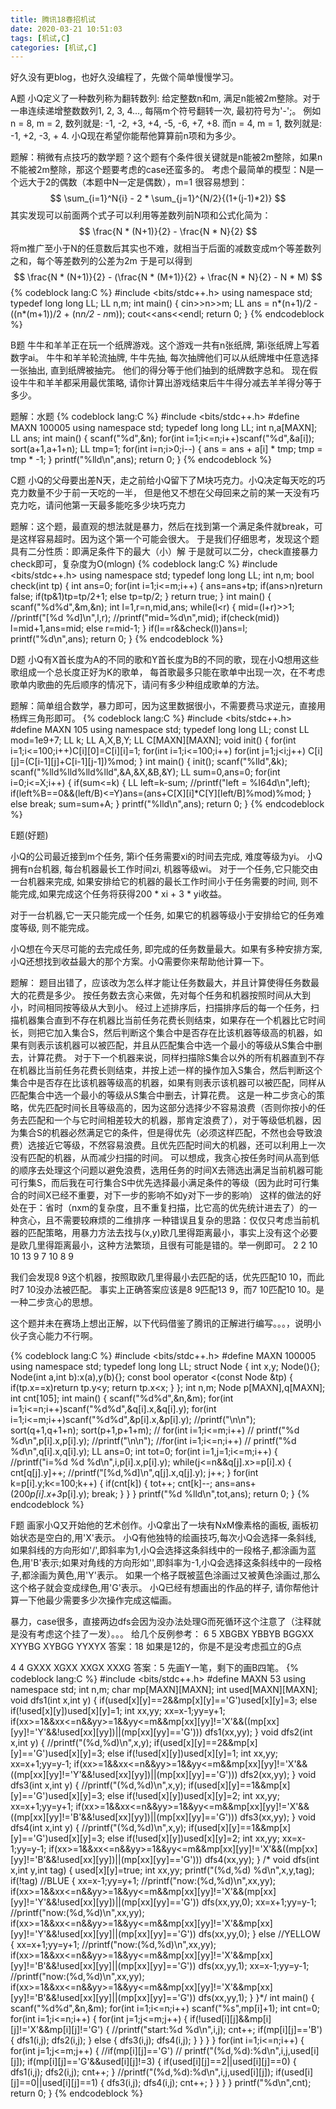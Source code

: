 ```yaml
---
title: 腾讯18春招机试
date: 2020-03-21 10:51:03
tags: [机试,C]
categories: [机试,C]
---
```

好久没有更blog，也好久没编程了，先做个简单慢慢学习。
<!--more-->
A题
小Q定义了一种数列称为翻转数列:
给定整数n和m, 满足n能被2m整除。对于一串连续递增整数数列1, 2, 3, 4..., 每隔m个符号翻转一次, 最初符号为'-';。
例如n = 8, m = 2, 数列就是: -1, -2, +3, +4, -5, -6, +7, +8.
而n = 4, m = 1, 数列就是: -1, +2, -3, + 4.
小Q现在希望你能帮他算算前n项和为多少。

题解：稍微有点技巧的数学题？这个题有个条件很关键就是n能被2m整除，如果n不能被2m整除，那这个题要考虑的case还蛮多的。
考虑个最简单的模型：N是一个远大于2的偶数（本题中N一定是偶数），m=1 
很容易想到：
$$ \sum_{i=1}^N{i} - 2 * \sum_{j=1}^{N/2}{(1+(j-1)*2)} $$
其实发现可以前面两个式子可以利用等差数列前N项和公式化简为：
$$ \frac{N * (N+1)}{2} - \frac{N * N}{2} $$
将m推广至小于N的任意数后其实也不难，就相当于后面的减数变成m个等差数列之和，每个等差数列的公差为2m
于是可以得到
$$ \frac{N * (N+1)}{2} - (\frac{N * (M+1)}{2} + \frac{N * N}{2} - N * M) $$
{% codeblock lang:C %}
#include <bits/stdc++.h>
using namespace std;
typedef long long LL;
LL n,m;
int main()
{
    cin>>n>>m;
    LL ans = n*(n+1)/2 - ((n*(m+1))/2 + (n*n/2 - n*m));
    cout<<ans<<endl;
    return 0;
}
{% endcodeblock %}

B题
牛牛和羊羊正在玩一个纸牌游戏。这个游戏一共有n张纸牌, 第i张纸牌上写着数字ai。
牛牛和羊羊轮流抽牌, 牛牛先抽, 每次抽牌他们可以从纸牌堆中任意选择一张抽出, 直到纸牌被抽完。
他们的得分等于他们抽到的纸牌数字总和。
现在假设牛牛和羊羊都采用最优策略, 请你计算出游戏结束后牛牛得分减去羊羊得分等于多少。

题解：水题
{% codeblock lang:C %}
#include <bits/stdc++.h>
#define MAXN 100005
using namespace std;
typedef long long LL;
int n,a[MAXN];
LL ans;
int main()
{
    scanf("%d",&n);
    for(int i=1;i<=n;i++)scanf("%d",&a[i]);
    sort(a+1,a+1+n);
    LL tmp=1;
    for(int i=n;i>0;i--)
    {
        ans = ans + a[i] * tmp;
        tmp = tmp * -1;
    }
    printf("%lld\n",ans);
    return 0;
}
{% endcodeblock %}

C题
小Q的父母要出差N天，走之前给小Q留下了M块巧克力。小Q决定每天吃的巧克力数量不少于前一天吃的一半，
但是他又不想在父母回来之前的某一天没有巧克力吃，请问他第一天最多能吃多少块巧克力

题解：这个题，最直观的想法就是暴力，然后在找到第一个满足条件就break，可是这样容易超时。因为这个第一个可能会很大。
于是我们仔细思考，发现这个题具有二分性质：即满足条件下的最大（小）解
于是就可以二分，check直接暴力check即可，复杂度为O(mlogn)
{% codeblock lang:C %}
#include <bits/stdc++.h>
using namespace std;
typedef long long LL;
int n,m;
bool check(int tp)
{
    int ans=0;
    for(int i=1;i<=m;i++)
    {
        ans=ans+tp;
        if(ans>n)return false;
        if(tp&1)tp=tp/2+1;
        else tp=tp/2;
    }
    return true;
}
int main()
{
    scanf("%d%d",&m,&n);
    int l=1,r=n,mid,ans;
    while(l<r)
    {
        mid=(l+r)>>1;
        //printf("[%d %d]\n",l,r);
        //printf("mid=%d\n",mid);
        if(check(mid))
            l=mid+1,ans=mid;
        else r=mid-1;
    }
    if(l==r&&check(l))ans=l;
    printf("%d\n",ans);
    return 0;
}
{% endcodeblock %}

D题
小Q有X首长度为A的不同的歌和Y首长度为B的不同的歌，现在小Q想用这些歌组成一个总长度正好为K的歌单，
每首歌最多只能在歌单中出现一次，在不考虑歌单内歌曲的先后顺序的情况下，请问有多少种组成歌单的方法。

题解：简单组合数学，暴力即可，因为这里数据很小，不需要费马求逆元，直接用杨辉三角形即可。
{% codeblock lang:C %}
#include <bits/stdc++.h>
#define MAXN 105
using namespace std;
typedef long long LL;
const LL mod=1e9+7;
LL k;
LL A,X,B,Y;
LL C[MAXN][MAXN];
void init()
{
    for(int i=1;i<=100;i++)C[i][0]=C[i][i]=1;
    for(int i=1;i<=100;i++)
        for(int j=1;j<i;j++)
            C[i][j]=(C[i-1][j]+C[i-1][j-1])%mod;
}
int main()
{
    init();
    scanf("%lld",&k);
    scanf("%lld%lld%lld%lld",&A,&X,&B,&Y);
    LL sum=0,ans=0;
    for(int i=0;i<=X;i++)
    {
        if(sum<=k)
        {
            LL left=k-sum;
            //printf("left = %I64d\n",left);
            if(left%B==0&&(left/B)<=Y)ans=(ans+C[X][i]*C[Y][left/B]%mod)%mod;
        }
        else break;
        sum=sum+A;
    }
    printf("%lld\n",ans);
    return 0;
}
{% endcodeblock %}

E题(好题)

小Q的公司最近接到m个任务, 第i个任务需要xi的时间去完成, 难度等级为yi。
小Q拥有n台机器, 每台机器最长工作时间zi, 机器等级wi。
对于一个任务,它只能交由一台机器来完成, 如果安排给它的机器的最长工作时间小于任务需要的时间, 则不能完成,如果完成这个任务将获得200 * xi + 3 * yi收益。

对于一台机器,它一天只能完成一个任务, 如果它的机器等级小于安排给它的任务难度等级, 则不能完成。

小Q想在今天尽可能的去完成任务, 即完成的任务数量最大。如果有多种安排方案,小Q还想找到收益最大的那个方案。小Q需要你来帮助他计算一下。

题解：
题目出错了，应该改为怎么样才能让任务数最大，并且计算使得任务数最大的花费是多少。
按任务数去贪心来做，先对每个任务和机器按照时间从大到小，时间相同按等级从大到小。
经过上述排序后，扫描排序后的每一个任务，扫描机器集合直到不存在机器比当前任务花费长则结束，如果存在一个机器比它时间长，则把它加入集合S，然后判断这个集合中是否存在比该机器等级高的机器，如果有则表示该机器可以被匹配，并且从匹配集合中选一个最小的等级从S集合中删去，计算花费。
对于下一个机器来说，同样扫描除S集合以外的所有机器直到不存在机器比当前任务花费长则结束，并按上述一样的操作加入S集合，然后判断这个集合中是否存在比该机器等级高的机器，如果有则表示该机器可以被匹配，同样从匹配集合中选一个最小的等级从S集合中删去，计算花费。
这是一种二步贪心的策略，优先匹配时间长且等级高的，因为这部分选择少不容易浪费（否则你按小的任务去匹配和一个与它时间相差较大的机器，那肯定浪费了），对于等级低机器，因为集合S的机器必然满足它的条件，但是得优先（必须这样匹配，不然也会导致浪费）选接近它等级，不然容易浪费。且优先匹配时间大的机器，还可以利用上一次没有匹配的机器，从而减少扫描的时间。
可以想成，我贪心按任务时间从高到低的顺序去处理这个问题以避免浪费，选用任务的时间X去筛选出满足当前机器可能可行集S，而后我在可行集合S中优先选择最小满足条件的等级（因为此时可行集合的时间X已经不重要，对下一步的影响不如y对下一步的影响）
这样的做法的好处在于：省时（nxm的复杂度，且不重复扫描，比它高的优先统计进去了）的一种贪心，且不需要较麻烦的二维排序
一种错误且复杂的思路：仅仅只考虑当前机器的匹配策略，用暴力方法去找与(x,y)欧几里得距离最小，事实上没有这个必要是欧几里得距离最小，这种方法繁琐，且很有可能是错的。举一例即可。
2 2
10 10
13 9
7 10
8 9

我们会发现8 9这个机器，按照取欧几里得最小去匹配的话，优先匹配10 10，而此时7 10没办法被匹配。
事实上正确答案应该是8 9匹配13 9，而7 10匹配10 10。是一种二步贪心的思想。

这个题并未在赛场上想出正解，以下代码借鉴了腾讯的正解进行编写。。。，说明小伙子贪心能力不行啊。

{% codeblock lang:C %}
#include <bits/stdc++.h>
#define MAXN 100005
using namespace std;
typedef long long LL;
struct Node
{
    int x,y;
    Node(){};
    Node(int a,int b):x(a),y(b){};
    const bool operator <(const Node &tp)
    {
        if(tp.x==x)return tp.y<y;
        return tp.x<x;
    }
};
int n,m;
Node p[MAXN],q[MAXN];
int cnt[105];
int main()
{
    scanf("%d%d",&n,&m);
    for(int i=1;i<=n;i++)scanf("%d%d",&q[i].x,&q[i].y);
    for(int i=1;i<=m;i++)scanf("%d%d",&p[i].x,&p[i].y);
    //printf("\n\n");
    sort(q+1,q+1+n);
    sort(p+1,p+1+m);
   // for(int i=1;i<=m;i++)
    //    printf("%d %d\n",p[i].x,p[i].y);
    //printf("\n\n");
    //for(int i=1;i<=n;i++)
    //    printf("%d %d\n",q[i].x,q[i].y);
    LL ans=0;
    int tot=0;
    for(int i=1,j=1;i<=m;i++)
    {
        //printf("i=%d %d %d\n",i,p[i].x,p[i].y);
        while(j<=n&&q[j].x>=p[i].x)
        {
            cnt[q[j].y]++;
            //printf("[%d,%d]\n",q[j].x,q[j].y);
            j++;
        }
        for(int k=p[i].y;k<=100;k++)
        {
            if(cnt[k])
            {
                tot++;
                cnt[k]--;
                ans=ans+(200*p[i].x+3*p[i].y);
                break;
            }
        }
    }
    printf("%d %lld\n",tot,ans);
    return 0;
}
{% endcodeblock %}

F题
画家小Q又开始他的艺术创作。小Q拿出了一块有NxM像素格的画板, 画板初始状态是空白的,用'X'表示。
小Q有他独特的绘画技巧,每次小Q会选择一条斜线, 如果斜线的方向形如'/',即斜率为1,小Q会选择这条斜线中的一段格子,都涂画为蓝色,用'B'表示;如果对角线的方向形如'\',即斜率为-1,小Q会选择这条斜线中的一段格子,都涂画为黄色,用'Y'表示。
如果一个格子既被蓝色涂画过又被黄色涂画过,那么这个格子就会变成绿色,用'G'表示。
小Q已经有想画出的作品的样子, 请你帮他计算一下他最少需要多少次操作完成这幅画。

暴力，case很多，直接两边dfs会因为没办法处理G而死循环这个注意了（注释就是没有考虑这个挂了一发）。。。
给几个反例参考：
6 5
XBGBX
YBBYB
BGGXX
XYYBG
XYBGG
YYXYX
答案：18
如果是12的，你是不是没考虑孤立的G点

4 4
GXXX
XGXX
XXGX
XXXG
答案：5
先画Y一笔，剩下的画B四笔。
{% codeblock lang:C %}
#include <bits/stdc++.h>
#define MAXN 53
using namespace std;
int n,m;
char mp[MAXN][MAXN];
int used[MAXN][MAXN];
void dfs1(int x,int y)
{
    if(used[x][y]==2&&mp[x][y]=='G')used[x][y]=3;
    else if(!used[x][y])used[x][y]=1;
    int xx,yy;
    xx=x-1;yy=y+1;
    if(xx>=1&&xx<=n&&yy>=1&&yy<=m&&mp[xx][yy]!='X'&&((mp[xx][yy]!='Y'&&!used[xx][yy])||(mp[xx][yy]=='G')))
        dfs1(xx,yy);
}
void dfs2(int x,int y)
{
    //printf("(%d,%d)\n",x,y);
    if(used[x][y]==2&&mp[x][y]=='G')used[x][y]=3;
    else if(!used[x][y])used[x][y]=1;
    int xx,yy;
    xx=x+1;yy=y-1;
    if(xx>=1&&xx<=n&&yy>=1&&yy<=m&&mp[xx][yy]!='X'&&((mp[xx][yy]!='Y'&&!used[xx][yy])||(mp[xx][yy]=='G')))
        dfs2(xx,yy);
}
void dfs3(int x,int y)
{
    //printf("(%d,%d)\n",x,y);
    if(used[x][y]==1&&mp[x][y]=='G')used[x][y]=3;
    else if(!used[x][y])used[x][y]=2;
    int xx,yy;
    xx=x+1;yy=y+1;
    if(xx>=1&&xx<=n&&yy>=1&&yy<=m&&mp[xx][yy]!='X'&&((mp[xx][yy]!='B'&&!used[xx][yy])||(mp[xx][yy]=='G')))
        dfs3(xx,yy);
}
void dfs4(int x,int y)
{
    //printf("(%d,%d)\n",x,y);
    if(used[x][y]==1&&mp[x][y]=='G')used[x][y]=3;
    else if(!used[x][y])used[x][y]=2;
    int xx,yy;
    xx=x-1;yy=y-1;
    if(xx>=1&&xx<=n&&yy>=1&&yy<=m&&mp[xx][yy]!='X'&&((mp[xx][yy]!='B'&&!used[xx][yy])||(mp[xx][yy]=='G')))
        dfs4(xx,yy);
}
/*
void dfs(int x,int y,int tag)
{
    used[x][y]=true;
    int xx,yy;
    printf("(%d,%d) %d\n",x,y,tag);
    if(!tag) //BLUE
    {
        xx=x-1;yy=y+1;
        //printf("now:(%d,%d)\n",xx,yy);
        if(xx>=1&&xx<=n&&yy>=1&&yy<=m&&mp[xx][yy]!='X'&&(mp[xx][yy]!='Y'&&!used[xx][yy])||(mp[xx][yy]=='G'))
            dfs(xx,yy,0);
        xx=x+1;yy=y-1;
        //printf("now:(%d,%d)\n",xx,yy);
        if(xx>=1&&xx<=n&&yy>=1&&yy<=m&&mp[xx][yy]!='X'&&mp[xx][yy]!='Y'&&!used[xx][yy]||(mp[xx][yy]=='G'))
            dfs(xx,yy,0);
    }
    else //YELLOW
    {
        xx=x+1;yy=y+1;
        //printf("now:(%d,%d)\n",xx,yy);
        if(xx>=1&&xx<=n&&yy>=1&&yy<=m&&mp[xx][yy]!='X'&&mp[xx][yy]!='B'&&!used[xx][yy]||(mp[xx][yy]=='G'))
            dfs(xx,yy,1);
        xx=x-1;yy=y-1;
        //printf("now:(%d,%d)\n",xx,yy);
        if(xx>=1&&xx<=n&&yy>=1&&yy<=m&&mp[xx][yy]!='X'&&mp[xx][yy]!='B'&&!used[xx][yy]||(mp[xx][yy]=='G'))
            dfs(xx,yy,1);
    }
}*/
int main()
{
    scanf("%d%d",&n,&m);
    for(int i=1;i<=n;i++)
        scanf("%s",mp[i]+1);
    int cnt=0;
    for(int i=1;i<=n;i++)
    {
        for(int j=1;j<=m;j++)
        {
            if(!used[i][j]&&mp[i][j]!='X'&&mp[i][j]!='G')
            {
                //printf("start:%d %d\n",i,j);
                cnt++;
                if(mp[i][j]=='B')
                {
                    dfs1(i,j);
                    dfs2(i,j);
                }
                else
                {
                    dfs3(i,j);
                    dfs4(i,j);
                }
            }
        }
    }
    for(int i=1;i<=n;i++)
    {
        for(int j=1;j<=m;j++)
        {
            //if(mp[i][j]=='G')
             //   printf("(%d,%d):%d\n",i,j,used[i][j]);
            if(mp[i][j]=='G'&&used[i][j]!=3)
            {
                if(used[i][j]==2||used[i][j]==0)
                {
                    dfs1(i,j);
                    dfs2(i,j);
                    cnt++;
                }
                //printf("(%d,%d):%d\n",i,j,used[i][j]);
                if(used[i][j]==0||used[i][j]==1)
                {
                    dfs3(i,j);
                    dfs4(i,j);
                    cnt++;
                }
            }
        }
    }
    printf("%d\n",cnt);
    return 0;
}
{% endcodeblock %}